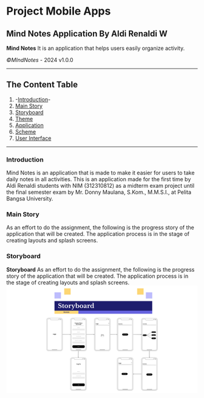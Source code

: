 # Project Mobile Apps
 Mind Notes Application By Aldi Renaldi W
 --
**Mind Notes** It is an application that helps users easily organize activity.

*©️MIndNotes* - 2024 v1.0.0

---
## The Content Table
1. -[Introduction](#Introduction)-
2. [Main Story](#Main-Story)
3. [Storyboard](#Storyboard)
4. [Theme](#Theme)
5. [Application](#Application)
6. [Scheme](#Scheme)
7. [User Interface](#User-Interface)

---

### Introduction
Mind Notes is an application that is made to make it easier for users to take daily notes in all activities. This is an application made for the first time by Aldi Renaldi students with NIM (312310812) as a midterm exam project until the final semester exam by Mr. Donny Maulana, S.Kom., M.M.S.I., at Pelita Bangsa University.

### Main Story
As an effort to do the assignment, the following is the progress story of the application that will be created. The application process is in the stage of creating layouts and splash screens.

### Storyboard

**Storyboard**
As an effort to do the assignment, the following is the progress story of the application that will be created. The application process is in the stage of creating layouts and splash screens.
![Storyboard](https://github.com/AldiRenaldi19/ProjectMobile/blob/3089391036ce19bfa29f9e7d36497cd05fce7168/User%20Interface/STORYBOARD.png)

